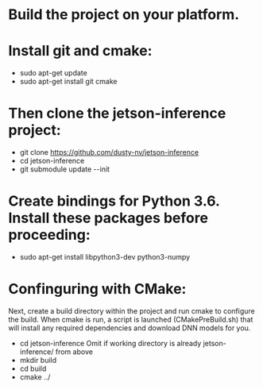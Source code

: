 # Build the project on your platform.

# Install git and cmake:

- sudo apt-get update
- sudo apt-get install git cmake

# Then clone the jetson-inference project:

- git clone https://github.com/dusty-nv/jetson-inference
- cd jetson-inference
- git submodule update --init

# Create bindings for Python 3.6. Install these packages before proceeding:

- sudo apt-get install libpython3-dev python3-numpy

# Confinguring with CMake:

Next, create a build directory within the project and run cmake to configure the build. 
When cmake is run, a script is launched (CMakePreBuild.sh) that will install any required dependencies and download DNN models for you.

- cd jetson-inference
Omit if working directory is already jetson-inference/ from above
- mkdir build
- cd build
- cmake ../
